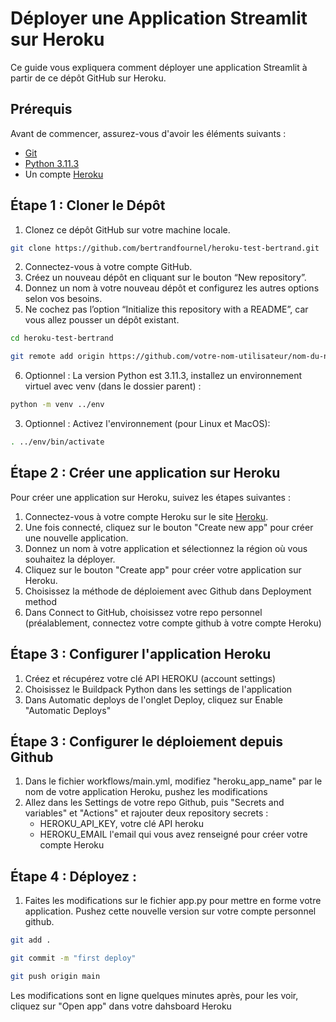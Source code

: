 # Déployer une Application Streamlit sur Heroku

Ce guide vous expliquera comment déployer une application Streamlit à partir de ce dépôt GitHub sur Heroku.

## Prérequis

Avant de commencer, assurez-vous d'avoir les éléments suivants :

- [Git](https://git-scm.com/)
- [Python 3.11.3](https://www.python.org/downloads/)
- Un compte [Heroku](https://signup.heroku.com/)


## Étape 1 : Cloner le Dépôt

1. Clonez ce dépôt GitHub sur votre machine locale.

```bash
git clone https://github.com/bertrandfournel/heroku-test-bertrand.git
```

2.	Connectez-vous à votre compte GitHub.
3.	Créez un nouveau dépôt en cliquant sur le bouton “New repository”.
4.	Donnez un nom à votre nouveau dépôt et configurez les autres options selon vos besoins.
5.	Ne cochez pas l’option “Initialize this repository with a README”, car vous allez pousser un dépôt existant.

```bash
cd heroku-test-bertrand
```

```bash
git remote add origin https://github.com/votre-nom-utilisateur/nom-du-nouveau-repo.git
```

6. Optionnel : La version Python est 3.11.3, installez un environnement virtuel avec venv (dans le dossier parent) : 

```bash
python -m venv ../env
```

3. Optionnel : Activez l'environnement (pour Linux et MacOS): 

```bash
. ../env/bin/activate
```


## Étape 2 : Créer une application sur Heroku

Pour créer une application sur Heroku, suivez les étapes suivantes :

1. Connectez-vous à votre compte Heroku sur le site [Heroku](https://www.heroku.com/).
2. Une fois connecté, cliquez sur le bouton "Create new app" pour créer une nouvelle application.
3. Donnez un nom à votre application et sélectionnez la région où vous souhaitez la déployer.
4. Cliquez sur le bouton "Create app" pour créer votre application sur Heroku.
5. Choisissez la méthode de déploiement avec Github dans Deployment method
6. Dans Connect to GitHub, choisissez votre repo personnel (préalablement, connectez votre compte github à votre compte Heroku)

## Étape 3 : Configurer l'application Heroku

1. Créez et récupérez votre clé API HEROKU (account settings)
2. Choisissez le Buildpack Python dans les settings de l'application
3. Dans Automatic deploys de l'onglet Deploy, cliquez sur Enable "Automatic Deploys"

## Étape 3 : Configurer le déploiement depuis Github

1. Dans le fichier workflows/main.yml, modifiez "heroku_app_name" par le nom de votre application Heroku, pushez les modifications
2. Allez dans les Settings de votre repo Github, puis "Secrets and variables" et "Actions" et rajouter deux repository secrets :
    * HEROKU_API_KEY, votre clé API heroku
    * HEROKU_EMAIL l'email qui vous avez renseigné pour créer votre compte Heroku


## Étape 4 : Déployez :

1. Faites les modifications sur le fichier app.py pour mettre en forme votre application. Pushez cette nouvelle version sur votre compte personnel github.

```bash
git add .
```

```bash
git commit -m "first deploy"
```

```bash
git push origin main
```

Les modifications sont en ligne quelques minutes après, pour les voir, cliquez sur "Open app" dans votre dahsboard Heroku